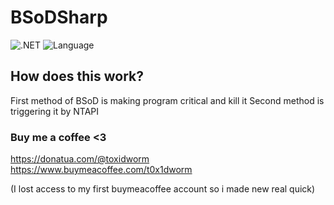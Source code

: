 # BSoDSharp
![.NET](https://img.shields.io/badge/.NET-4.8-blueviolet?style=flat-square&logo=microsoft) ![Language](https://img.shields.io/badge/Language-C%23-blue)

## How does this work?
First method of BSoD is making program critical and kill it
Second method is triggering it by NTAPI

### Buy me a coffee <3
https://donatua.com/@toxidworm
https://www.buymeacoffee.com/t0x1dworm

(I lost access to my first buymeacoffee account so i made new real quick)

